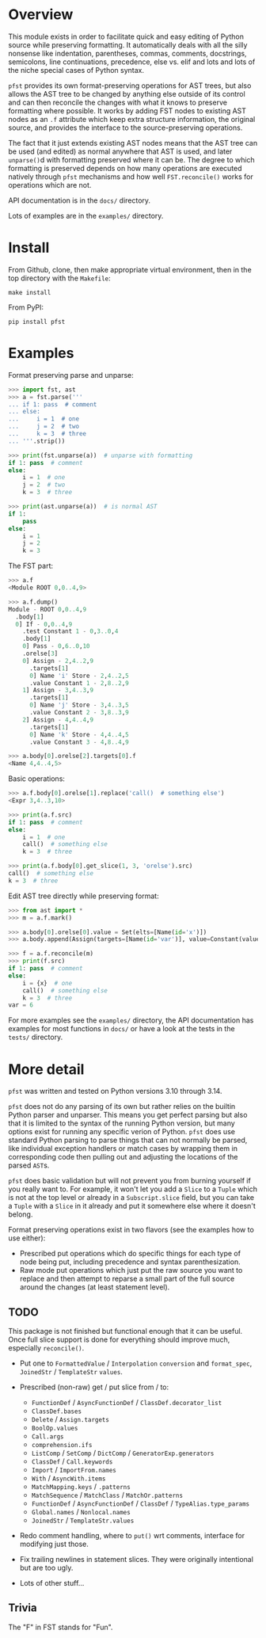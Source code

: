 # Overview

This module exists in order to facilitate quick and easy editing of Python source while preserving formatting. It automatically deals with all the silly nonsense like indentation, parentheses, commas, comments, docstrings, semicolons, line continuations, precedence, else vs. elif and lots and lots of the niche special cases of Python syntax.

`pfst` provides its own format-preserving operations for AST trees, but also allows the AST tree to be changed by anything else outside of its control and can then reconcile the changes with what it knows to preserve formatting where possible. It works by adding FST nodes to existing AST nodes as an `.f` attribute which keep extra structure information, the original source, and provides the interface to the source-preserving operations.

The fact that it just extends existing AST nodes means that the AST tree can be used (and edited) as normal anywhere that AST is used, and later `unparse()`d with formatting preserved where it can be. The degree to which formatting is preserved depends on how many operations are executed natively through `pfst` mechanisms and how well `FST.reconcile()` works for operations which are not.

API documentation is in the `docs/` directory.

Lots of examples are in the `examples/` directory.

# Install

From Github, clone, then make appropriate virtual environment, then in the top directory with the `Makefile`:

    make install

From PyPI:

    pip install pfst

# Examples

Format preserving parse and unparse:

```py
>>> import fst, ast
>>> a = fst.parse('''
... if 1: pass  # comment
... else:
...     i = 1  # one
...     j = 2  # two
...     k = 3  # three
... '''.strip())

>>> print(fst.unparse(a))  # unparse with formatting
if 1: pass  # comment
else:
    i = 1  # one
    j = 2  # two
    k = 3  # three

>>> print(ast.unparse(a))  # is normal AST
if 1:
    pass
else:
    i = 1
    j = 2
    k = 3
```

The FST part:

```py
>>> a.f
<Module ROOT 0,0..4,9>

>>> a.f.dump()
Module - ROOT 0,0..4,9
  .body[1]
  0] If - 0,0..4,9
    .test Constant 1 - 0,3..0,4
    .body[1]
    0] Pass - 0,6..0,10
    .orelse[3]
    0] Assign - 2,4..2,9
      .targets[1]
      0] Name 'i' Store - 2,4..2,5
      .value Constant 1 - 2,8..2,9
    1] Assign - 3,4..3,9
      .targets[1]
      0] Name 'j' Store - 3,4..3,5
      .value Constant 2 - 3,8..3,9
    2] Assign - 4,4..4,9
      .targets[1]
      0] Name 'k' Store - 4,4..4,5
      .value Constant 3 - 4,8..4,9

>>> a.body[0].orelse[2].targets[0].f
<Name 4,4..4,5>
```

Basic operations:

```py
>>> a.f.body[0].orelse[1].replace('call()  # something else')
<Expr 3,4..3,10>

>>> print(a.f.src)
if 1: pass  # comment
else:
    i = 1  # one
    call()  # something else
    k = 3  # three

>>> print(a.f.body[0].get_slice(1, 3, 'orelse').src)
call()  # something else
k = 3  # three
```

Edit AST tree directly while preserving format:

```py
>>> from ast import *
>>> m = a.f.mark()

>>> a.body[0].orelse[0].value = Set(elts=[Name(id='x')])
>>> a.body.append(Assign(targets=[Name(id='var')], value=Constant(value=6)))

>>> f = a.f.reconcile(m)
>>> print(f.src)
if 1: pass  # comment
else:
    i = {x}  # one
    call()  # something else
    k = 3  # three
var = 6
```

For more examples see the `examples/` directory, the API documentation has examples for most functions in `docs/` or
have a look at the tests in the `tests/` directory.

# More detail

`pfst` was written and tested on Python versions 3.10 through 3.14.

`pfst` does not do any parsing of its own but rather relies on the builtin Python parser and unparser. This means you get perfect parsing but also that it is limited to the syntax of the running Python version, but many options exist for running any specific verion of Python. `pfst` does use standard Python parsing to parse things that can not normally be parsed, like individual exception handlers or match cases by wrapping them in corresponding code then pulling out and adjusting the locations of the parsed `AST`s.

`pfst` does basic validation but will not prevent you from burning yourself if you really want to. For example, it won't let you add a `Slice` to a `Tuple` which is not at the top level or already in a `Subscript.slice` field, but you can take a `Tuple` with a `Slice` in it already and put it somewhere else where it doesn't belong.

Format preserving operations exist in two flavors (see the examples how to use either):
  * Prescribed put operations which do specific things for each type of node being put, including precedence and syntax
  parenthesization.
  * Raw mode put operations which just put the raw source you want to replace and then attempt to reparse a small part of the full source around the changes (at least statement level).

## TODO

This package is not finished but functional enough that it can be useful. Once full slice support is done for everything should improve much, especially `reconcile()`.

* Put one to `FormattedValue` / `Interpolation` `conversion` and `format_spec`, `JoinedStr` / `TemplateStr` `values`.

* Prescribed (non-raw) get / put slice from / to:
  * `FunctionDef` / `AsyncFunctionDef` / `ClassDef.decorator_list`
  * `ClassDef.bases`
  * `Delete` / `Assign.targets`
  * `BoolOp.values`
  * `Call.args`
  * `comprehension.ifs`
  * `ListComp` / `SetComp` / `DictComp` / `GeneratorExp.generators`
  * `ClassDef` / `Call.keywords`
  * `Import` / `ImportFrom.names`
  * `With` / `AsyncWith.items`
  * `MatchMapping.keys` / `.patterns`
  * `MatchSequence` / `MatchClass` / `MatchOr.patterns`
  * `FunctionDef` / `AsyncFunctionDef` / `ClassDef` / `TypeAlias.type_params`
  * `Global.names` / `Nonlocal.names`
  * `JoinedStr` / `TemplateStr.values`

* Redo comment handling, where to `put()` wrt comments, interface for modifying just those.

* Fix trailing newlines in statement slices. They were originally intentional but are too ugly.

* Lots of other stuff...


## Trivia

The "F" in FST stands for "Fun".
